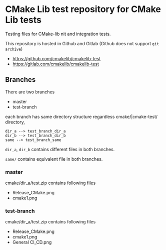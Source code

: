 
# CMake Lib test repository for CMake Lib tests

Testing files for CMake-lib nit and integration tests.

This repository is hosted in Github and Gitlab (Github does not support `git archive`)

- https://github.com/cmakelib/cmakelib-test
- https://gitlab.com/cmakelib/cmakelib-test

## Branches

There are two branches

- master
- test-branch

each branch has same directory structure regardless cmake/|cmake-test/ directory,

```
dir_a --> test_branch_dir_a
dir_b --> test_branch_dir_b
same --> test_branch_same
```

`dir_a`, `dir_b` contains different files in both branches.

`same/` contains equivalent file in both branches.

### master

cmake/dir_a/test.zip contains following files

- Release_CMake.png
- cmake1.png

### test-branch

cmake/dir_a/test.zip contains following files

- Release_CMake.png
- cmake1.png
- General CI_CD.png
